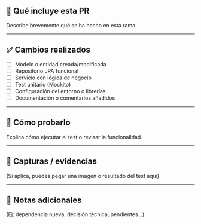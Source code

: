 ## 🚀 Qué incluye esta PR

Describe brevemente qué se ha hecho en esta rama.

---

## ✅ Cambios realizados

- [ ] Modelo o entidad creada/modificada
- [ ] Repositorio JPA funcional
- [ ] Servicio con lógica de negocio
- [ ] Test unitario (Mockito)
- [ ] Configuración del entorno o librerías
- [ ] Documentación o comentarios añadidos

---

## 🧪 Cómo probarlo

Explica cómo ejecutar el test o revisar la funcionalidad.

---

## 📸 Capturas / evidencias

(Si aplica, puedes pegar una imagen o resultado del test aquí)

---

## 📌 Notas adicionales

(Ej: dependencia nueva, decisión técnica, pendientes...)